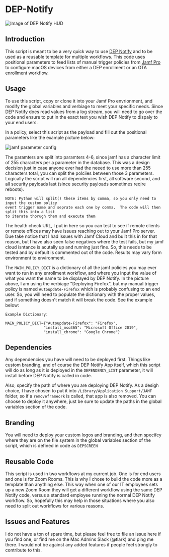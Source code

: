 # DEP-Notify

![Image of DEP Notify HUD](https://raw.githubusercontent.com/t-lark/DEP-Notify/master/images/depnotify1.png)

## Introduction

This script is meant to be a very quick way to use [DEP Notify](https://gitlab.com/Mactroll/DEPNotify) and to be used as a reusable template for multiple workflows.   This code uses positional parameters to feed lists of manual trigger policies from [Jamf Pro](https://www.jamf.com/lp/jamf-pro/) to configure macOS devices from either a DEP enrollment or an OTA enrollment workflow.

## Usage

To use this script, copy or clone it into your Jamf Pro envrionment, and modify the global variables and verbiage to meet your specific needs.  Since DEP Notify does read values from a log stream, you will need to go over the code and ensure to put in the exact text you wish DEP Notify to dispaly to your end users.   

In a policy, select this script as the payload and fill out the positional parameters like the example picture below:

![jamf parameter config](https://raw.githubusercontent.com/t-lark/DEP-Notify/master/images/dep_paramters.png)

The paramters are split into paramters 4-6, since jamf has a character limit of 255 characters per a parameter in the database.  This was a design decision just in case anyone ever had the neeed to use more than 255 characters total, you can split the polciies between those 3 parameters.   Logically the script will run all dependencies first, all software second, and all security payloads last (since security payloads sometimes reqire reboots).  

```
NOTE: Python will split() these items by comma, so you only need to input the custom policy 
event trigger name and seprate each one by comma.  The code will then split this into a list 
to iterate thorugh them and execute them
```

The health check URL, I put in here so you can test to see if remote clients or remote offices may have issues reaching out to your Jamf Pro server.  Due take notice that I had issues with Jamf Cloud and built this in for that reason, but I have also seen false negatives where the test fails, but my jamf cloud isntance is acutally up and running just fine.   So, this needs to be tested and by default is commented out of the code.  Results may vary form environment to environment.

The `MAIN_POLICY_DICT` is a dictionary of all the jamf policies you may ever want to run in any enrollment workflow, and where you input the value of what you want the name to be displayed by DEP Notify.  In the picture above, I am using the verbiage "Deploying Firefox", but my manual trigger policy is named `Autoupdate-Firefox` which is probably confusing to an end user.  So, you will need to populate the dictionary with the proper values, and if something doesn't match it will break the code.  See the example below:

```
Example Dictionary:

MAIN_POLICY_DICT={"Autoupdate-Firefox": "Firefox", 
                 "install_mso365": "Microsoft Office 2019", 
                 "install_chrome": "Google Chrome"}
```

## Dependencies

Any dependencies you have will need to be deployed first.  Things like custom branding, and of course the DEP Notify App itself, which this script will do as long as it is deployed in the `DEPENDENCY_LIST` parameter, it will install before DEP Notify is called in code.  

Also, specify the path of where you are deploying DEP Notify.  As a desigh choice, I have chosen to put it into `/Library/Application Support/JAMF` folder, so if a `removeframeork` is called, that app is also removed.  You can choose to deploy it anywhere, just be sure to update the paths in the global variables section of the code.

## Branding

You will need to deploy your custom logos and branding, and then specifcy where they are on the file system in the global variables section of the script, which is defined in code as `DEPSCREEN`


## Reusable Code

This script is used in two workflows at my current job.   One is for end users and one is for Zoom Rooms.  This is why I chose to build the code more as a template than anything else.  This way when one of our IT employees sets up a new Zoom Room they will get a different workflow using the same DEP Notify code, versus a standard employee running the normal DEP Notify workflow.   So, hopefully this may help in those situations where you also need to split out workflows for various reasons.


## Issues and Features

I do not have a ton of spare time, but please feel free to file an issue here if you find one, or find me on the Mac Admins Slack (@tlark) and ping me there.  I would not be against any added features if people feel strongly to contribute to this.  
